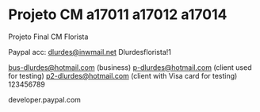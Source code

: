 # Projeto CM a17011 a17012 a17014
 Projeto Final CM Florista

Paypal acc:
dlurdes@inwmail.net
Dlurdesflorista!1

bus-dlurdes@hotmail.com (business)
p-dlurdes@hotmail.com (client used for testing)
p2-dlurdes@hotmail.com (client with Visa card for testing)
123456789

developer.paypal.com